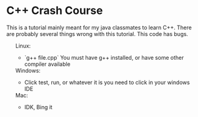 # C++ Crash Course
This is a tutorial mainly meant for my java classmates to learn C++. There are probably several things wrong with this tutorial. This code has bugs.
<ul>
	<dt>Linux:
		<ul>
			<li>`g++ file.cpp` You must have g++ installed, or have some other compiler available</li>
		</ul>
	</dt>
	<dt>Windows:
		<ul>
			<li>Click test, run, or whatever it is you need to click in your windows IDE</li>
		</ul>
	</dt>
	<dt>Mac:
		<ul>
			<li>IDK, Bing it</li>
		</ul>
	</dt>
</ul>
